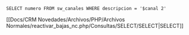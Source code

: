 `SELECT numero FROM sw_canales WHERE descripcion = '$canal 2'`

[[Docs/CRM Novedades/Archivos/PHP/Archivos Normales/reactivar_bajas_nc.php/Consultas/SELECT/SELECT|SELECT]]